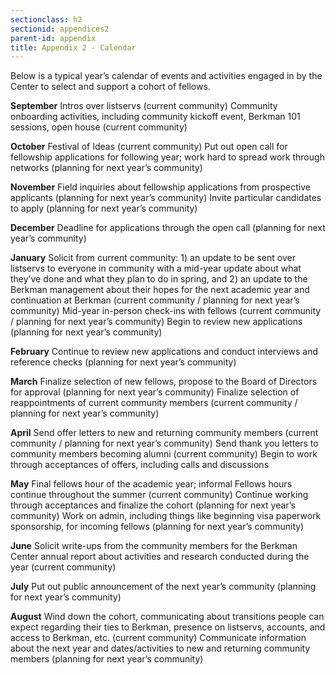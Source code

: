 ```yaml
---
sectionclass: h2
sectionid: appendices2
parent-id: appendix
title: Appendix 2 - Calendar
---
```


Below is a typical year’s calendar of events and activities engaged in by the Center to select and support a cohort of fellows.

**September**
Intros over listservs (current community) Community onboarding activities, including community kickoff event, Berkman 101 sessions, open house (current community)

**October**
Festival of Ideas (current community) Put out open call for fellowship applications for following year; work hard to spread work through networks (planning for next year’s community)

**November**
Field inquiries about fellowship applications from prospective applicants (planning for next year’s community) Invite particular candidates to apply (planning for next year’s community)

**December**
Deadline for applications through the open call (planning for next year’s community)

**January**
Solicit from current community: 1) an update to be sent over listservs to everyone in community with a mid-year update about what they’ve done and what they plan to do in spring, and 2) an update to the Berkman management about their hopes for the next academic year and continuation at Berkman (current community / planning for next year’s community) Mid-year in-person check-ins with fellows (current community / planning for next year’s community) Begin to review new applications (planning for next year’s community)

**February**
Continue to review new applications and conduct interviews and reference checks (planning for next year’s community)

**March**
Finalize selection of new fellows, propose to the Board of Directors for approval (planning for next year’s community) Finalize selection of reappointments of current community members (current community / planning for next year’s community)

**April**
Send offer letters to new and returning community members (current community / planning for next year’s community) Send thank you letters to community members becoming alumni (current community) Begin to work through acceptances of offers, including calls and discussions

**May**
Final fellows hour of the academic year; informal Fellows hours continue throughout the summer (current community) Continue working through acceptances and finalize the cohort (planning for next year’s community)
Work on admin, including things like beginning visa paperwork sponsorship, for incoming fellows (planning for next year’s community)

**June**
Solicit write-ups from the community members for the Berkman Center annual report about activities and research conducted during the year (current community)

**July**
Put out public announcement of the next year’s community (planning for next year’s community)

**August**
Wind down the cohort, communicating about transitions people can expect regarding their ties to Berkman, presence on listservs, accounts, and access to Berkman, etc. (current community) Communicate information about the next year and dates/activities to new and returning community members (planning for next year’s community)
